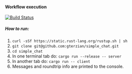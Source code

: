 #### Workflow execution

[![Build Status](https://travis-ci.org/gterzian/simple_chat.svg?branch=master)](https://travis-ci.org/gterzian/simple_chat)

##### How to run:

1. `curl -sSf https://static.rust-lang.org/rustup.sh | sh`
2. `git clone git@github.com:gterzian/simple_chat.git`
3. `cd simple_chat`
4. In one terminal tab do: `cargo run --release -- server`
5. In another tab do: `cargo run -- client`
6. Messages and roundtrip info are printed to the console.
